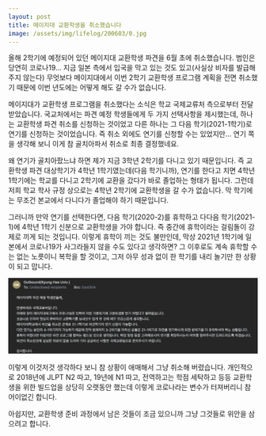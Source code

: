 ```yaml
---
layout: post
title: 메이지대 교환학생을 취소했습니다
image: /assets/img/lifelog/200603/0.jpg
---
```


올해 2학기에 예정되어 있던 메이지대 교환학생 파견을 6월 초에 취소했습니다.
범인은 당연히 코로나19... 지금 일본 측에서 입국을 막고 있는 것도 있고(사실상 비자를 발급해 주지 않는다)
무엇보다 메이지대에서 이번 2학기 교환학생 프로그램 계획을 전면 취소했기 때문에 이번 년도에는 어떻게 해도 갈 수가 없습니다.

메이지대가 교환학생 프로그램을 취소했다는 소식은 학교 국제교류처 측으로부터 전달받았습니다.
국교처에서는 파견 예정 학생들에게 두 가지 선택사항을 제시했는데,
하나는 교환학생 파견 취소를 신청하는 것이었고 다른 하나는 그 다음 학기(2021-1학기)로 연기를 신청하는 것이었습니다.
즉 취소 외에도 연기를 신청할 수는 있었지만... 연기 쪽을 생각해 보니 이게 참 골치아파서 취소로 최종 결정했네요.

왜 연기가 골치아팠느냐 하면 제가 지금 3학년 2학기를 다니고 있기 때문입니다.
즉 교환학생 파견 대상학기가 4학년 1학기였는데(다음 학기니까), 연기를 한다고 치면 4학년 1학기에는 학교를 다니고 2학기에 교환을 갔다가 바로 졸업하는 형태가 됩니다. 
그런데 저희 학교 학사 규정 상으로는 4학년 2학기에 교환학생을 갈 수가 없습니다. 막 학기에는 무조건 본교에서 다니다가 졸업해야 하기 때문입니다.

그러니까 만약 연기를 선택한다면, 다음 학기(2020-2)를 휴학하고 다다음 학기(2021-1)에 4학년 1학기 신분으로 교환학생을 가야 합니다.
즉 중간에 휴학이라는 걸림돌이 강제로 끼게 되는 것입니다.
이렇게 휴학이 끼는 것도 불만인데, 막상 2021년 1학기에 일본에서 코로나19가 사그라들지 않을 수도 있다고 생각하면?
그 이후로도 계속 휴학할 수는 없는 노릇이니 복학을 할 것이고, 그저 아무 성과 없이 한 학기를 내리 놀기만 한 상황이 되고 맙니다.

![1](/assets/img/lifelog/200603/1.png)

이렇게 이것저것 생각하다 보니 참 상황이 애매해서 그냥 취소해 버렸습니다.
개인적으로 2018년에 JLPT N2 따고, 19년에 N1 따고, 전역하고는 학점 세탁하고 등등 교환학생을 위한 빌드업을 상당히 오랫동안 했는데
이렇게 코로나라는 변수가 터져버리니 참 어이없긴 합니다.

아쉽지만, 교환학생 준비 과정에서 남은 것들이 조금 있으니까 그냥 그것들로 위안을 삼으려고 합니다.
